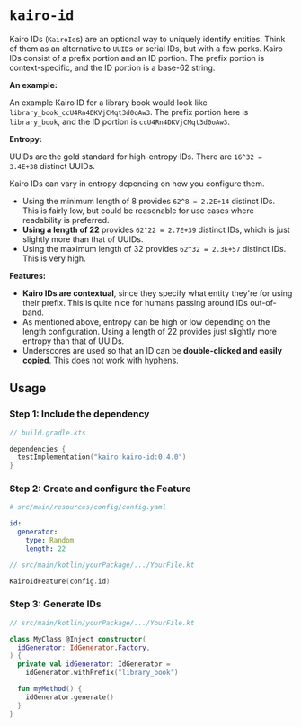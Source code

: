 # `kairo-id`

Kairo IDs (`KairoId`s) are an optional way to uniquely identify entities.
Think of them as an alternative to `UUID`s or serial IDs, but with a few perks.
Kairo IDs consist of a prefix portion and an ID portion.
The prefix portion is context-specific,
and the ID portion is a base-62 string.

**An example:**

An example Kairo ID for a library book would look like `library_book_ccU4Rn4DKVjCMqt3d0oAw3`.
The prefix portion here is `library_book`,
and the ID portion is `ccU4Rn4DKVjCMqt3d0oAw3`.

**Entropy:**

UUIDs are the gold standard for high-entropy IDs.
There are `16^32 = 3.4E+38` distinct UUIDs.

Kairo IDs can vary in entropy depending on how you configure them.
- Using the minimum length of 8 provides `62^8 = 2.2E+14` distinct IDs.
  This is fairly low, but could be reasonable for use cases where readability is preferred.
- **Using a length of 22** provides `62^22 = 2.7E+39` distinct IDs,
  which is just slightly more than that of UUIDs.
- Using the maximum length of 32 provides `62^32 = 2.3E+57` distinct IDs.
  This is very high.

**Features:**

- **Kairo IDs are contextual**,
  since they specify what entity they're for using their prefix.
  This is quite nice for humans passing around IDs out-of-band.
- As mentioned above, entropy can be high or low depending on the length configuration.
  Using a length of 22 provides just slightly more entropy than that of UUIDs.
- Underscores are used so that an ID can be **double-clicked and easily copied**.
  This does not work with hyphens.

## Usage

### Step 1: Include the dependency

```kotlin
// build.gradle.kts

dependencies {
  testImplementation("kairo:kairo-id:0.4.0")
}
```

### Step 2: Create and configure the Feature

```yaml
# src/main/resources/config/config.yaml

id:
  generator:
    type: Random
    length: 22
```

```kotlin
// src/main/kotlin/yourPackage/.../YourFile.kt

KairoIdFeature(config.id)
```

### Step 3: Generate IDs

```kotlin
// src/main/kotlin/yourPackage/.../YourFile.kt

class MyClass @Inject constructor(
  idGenerator: IdGenerator.Factory,
) {
  private val idGenerator: IdGenerator =
    idGenerator.withPrefix("library_book")

  fun myMethod() {
    idGenerator.generate()
  }
}
```
